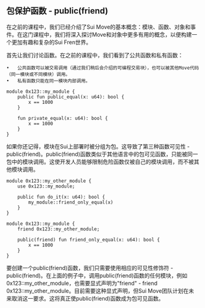## 包保护函数 - public(friend)

在之前的课程中，我们已经介绍了Sui Move的基本概念：模块、函数、对象和事件。在这门课程中，我们将深入探讨Move和对象中更多有用的概念，以便构建一个更加有趣和复杂的Sui Fren世界。

首先让我们讨论函数。在之前的课程中，我们看到了公共函数和私有函数：

	•	公共函数可以被交易调用（通过我们稍后会介绍的可编程交易块），也可以被其他Move代码（同一模块或不同模块）调用。
	•	私有函数只能在同一模块内部调用。

```move
module 0x123::my_module {
    public fun public_equal(x: u64): bool {
        x == 1000
    }
    
    fun private_equal(x: u64): bool {
        x == 1000
    }
}
```

如果你还记得，模块在Sui上部署时被分组为包。这导致了第三种函数可见性 - public(friend)。public(friend)函数类似于其他语言中的包可见函数，只能被同一包中的模块调用。这使开发人员能够限制危险函数仅被自己的模块调用，而不被其他模块调用。

```move
module 0x123::my_other_module {
    use 0x123::my_module;

    public fun do_it(x: u64): bool {
        my_module::friend_only_equal(x)
    }
}

module 0x123::my_module {
    friend 0x123::my_other_module;

    public(friend) fun friend_only_equal(x: u64): bool {
        x == 1000
    }
}
```
要创建一个public(friend)函数，我们只需要使用相应的可见性修饰符 - public(friend)。在上面的例子中，调用public(friend)函数的任何模块，例如0x123::my_other_module，也需要显式声明为"friend" - friend 0x123::my_other_module。目前需要这种显式声明，但Sui Move团队计划在未来取消这一要求。这将真正使public(friend)函数成为包可见函数。